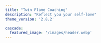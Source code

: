 ```yaml
---
title: "Twin Flame Coaching"
description: "Reflect you your self-love"
theme_version: '2.8.2'

cascade:
  featured_image: '/images/header.webp'
---
```


